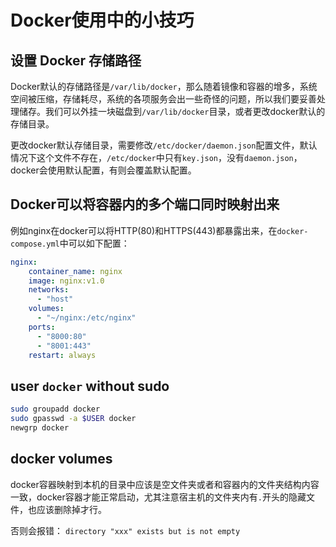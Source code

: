 # Docker使用中的小技巧

## 设置 Docker 存储路径

Docker默认的存储路径是`/var/lib/docker`，那么随着镜像和容器的增多，系统空间被压缩，存储耗尽，系统的各项服务会出一些奇怪的问题，所以我们要妥善处理储存。我们可以外挂一块磁盘到`/var/lib/docker`目录，或者更改docker默认的存储目录。

更改docker默认存储目录，需要修改`/etc/docker/daemon.json`配置文件，默认情况下这个文件不存在，`/etc/docker`中只有`key.json`，没有`daemon.json`，docker会使用默认配置，有则会覆盖默认配置。

## Docker可以将容器内的多个端口同时映射出来

例如nginx在docker可以将HTTP(80)和HTTPS(443)都暴露出来，在`docker-compose.yml`中可以如下配置：

```yml
nginx:
    container_name: nginx
    image: nginx:v1.0
    networks:
      - "host"
    volumes:
      - "~/nginx:/etc/nginx"
    ports:
      - "8000:80"
      - "8001:443"
    restart: always
```

## user `docker` without sudo

```sh
sudo groupadd docker
sudo gpasswd -a $USER docker
newgrp docker
```

## docker volumes

docker容器映射到本机的目录中应该是空文件夹或者和容器内的文件夹结构内容一致，docker容器才能正常启动，尤其注意宿主机的文件夹内有`.`开头的隐藏文件，也应该删除掉才行。

否则会报错： `directory "xxx" exists but is not empty`
